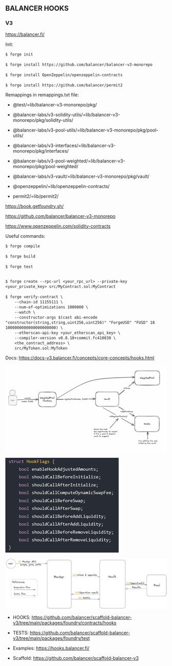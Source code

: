 ## BALANCER HOOKS

### V3

https://balancer.fi/

Init:

```shell
$ forge init

$ forge install https://github.com/balancer/balancer-v3-monorepo

$ forge install OpenZeppelin/openzeppelin-contracts

$ forge install https://github.com/balancer/permit2
```

Remappings in remappings.txt file:

- @test/=lib/balancer-v3-monorepo/pkg/

- @balancer-labs/v3-solidity-utils/=lib/balancer-v3-monorepo/pkg/solidity-utils/

- @balancer-labs/v3-pool-utils/=lib/balancer-v3-monorepo/pkg/pool-utils/

- @balancer-labs/v3-interfaces/=lib/balancer-v3-monorepo/pkg/interfaces/

- @balancer-labs/v3-pool-weighted/=lib/balancer-v3-monorepo/pkg/pool-weighted/

- @balancer-labs/v3-vault/=lib/balancer-v3-monorepo/pkg/vault/

- @openzeppelin/=lib/openzeppelin-contracts/

- permit2/=lib/permit2/

https://book.getfoundry.sh/

https://github.com/balancer/balancer-v3-monorepo

https://www.openzeppelin.com/solidity-contracts

Useful commands:

```shell
$ forge compile

$ forge build

$ forge test
```

```shell

$ forge create --rpc-url <your_rpc_url> --private-key <your_private_key> src/MyContract.sol:MyContract

$ forge verify-contract \
    --chain-id 11155111 \
    --num-of-optimizations 1000000 \
    --watch \
    --constructor-args $(cast abi-encode "constructor(string,string,uint256,uint256)" "ForgeUSD" "FUSD" 18 1000000000000000000000) \
    --etherscan-api-key <your_etherscan_api_key> \
    --compiler-version v0.8.10+commit.fc410830 \
    <the_contract_address> \
    src/MyToken.sol:MyToken
```

Docs: https://docs-v3.balancer.fi/concepts/core-concepts/hooks.html

![Hooks](./img/hooks.png?raw=true "Hooks")

![Flags](./img/flags.png?raw=true "Flags")

![Route](./img/route.png?raw=true "Route")

- HOOKS: https://github.com/balancer/scaffold-balancer-v3/tree/main/packages/foundry/contracts/hooks

- TESTS: https://github.com/balancer/scaffold-balancer-v3/tree/main/packages/foundry/test

- Examples: https://hooks.balancer.fi/

- Scaffold: https://github.com/balancer/scaffold-balancer-v3
